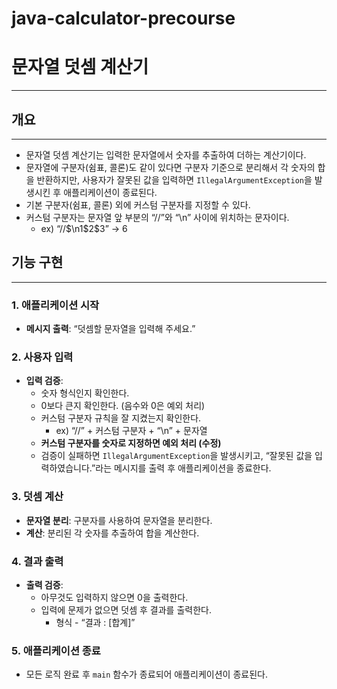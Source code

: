 # java-calculator-precourse
# **문자열 덧셈 계산기**

---

## 개요

---

- 문자열 덧셈 계산기는 입력한 문자열에서 숫자를 추출하여 더하는 계산기이다.
- 문자열에 구분자(쉼표, 콜론)도 같이 있다면 구분자 기준으로 분리해서 각 숫자의 합을 반환하지만, 사용자가 잘못된 값을 입력하면 `IllegalArgumentException`을 발생시킨 후 애플리케이션이 종료된다.
- 기본 구분자(쉼표, 콜론) 외에 커스텀 구분자를 지정할 수 있다.
- 커스텀 구분자는 문자열 앞 부분의 “//”와 “\n” 사이에 위치하는 문자이다.
    - ex) “//$\n1$2$3” → 6

## 기능 구현

---

### 1. 애플리케이션 시작

- **메시지 출력**: “덧셈할 문자열을 입력해 주세요.”

### 2. 사용자 입력

- **입력 검증**:
    - 숫자 형식인지 확인한다.
    - 0보다 큰지 확인한다. (음수와 0은 예외 처리)
    - 커스텀 구분자 규칙을 잘 지켰는지 확인한다.
        - ex) “//” + 커스텀 구분자 + “\n” + 문자열
    - **커스텀 구분자를 숫자로 지정하면 예외 처리 (수정)**
    - 검증이 실패하면 `IllegalArgumentException`을 발생시키고, “잘못된 값을 입력하였습니다.”라는 메시지를 출력 후 애플리케이션을 종료한다.

### 3. 덧셈 계산

- **문자열 분리**: 구분자를 사용하여 문자열을 분리한다.
- **계산**: 분리된 각 숫자를 추출하여 합을 계산한다.

### 4. 결과 출력

- **출력 검증**:
    - 아무것도 입력하지 않으면 0을 출력한다.
    - 입력에 문제가 없으면 덧셈 후 결과를 출력한다.
        - 형식 - “결과 : [합계]”

### 5. 애플리케이션 종료

- 모든 로직 완료 후 `main` 함수가 종료되어 애플리케이션이 종료된다.
